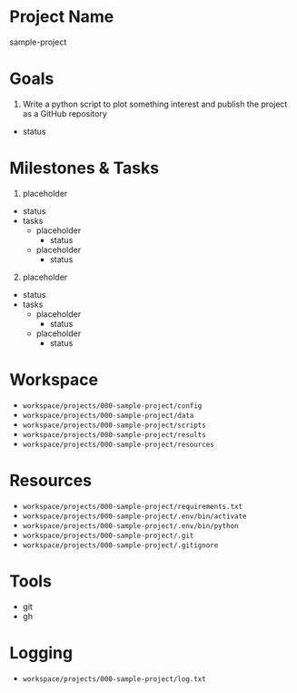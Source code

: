 <!-- ---
!-- title: 2025-01-02 12:45:25
!-- author: Yusuke Watanabe
!-- date: /home/ywatanabe/proj/llemacs/workspace/projects/000-sample-project/project-management.md
!-- --- -->

# Project Name
sample-project

# Goals
1. Write a python script to plot something interest and publish the project as a GitHub repository
  - status 

# Milestones & Tasks
1. placeholder
  - status
  - tasks
    - placeholder
      - status
    - placeholder
      - status

2. placeholder
  - status
  - tasks
    - placeholder
      - status
    - placeholder
      - status

# Workspace
- `workspace/projects/000-sample-project/config`
- `workspace/projects/000-sample-project/data`
- `workspace/projects/000-sample-project/scripts`
- `workspace/projects/000-sample-project/results`
- `workspace/projects/000-sample-project/resources`

# Resources
- `workspace/projects/000-sample-project/requirements.txt`
- `workspace/projects/000-sample-project/.env/bin/activate`
- `workspace/projects/000-sample-project/.env/bin/python`
- `workspace/projects/000-sample-project/.git`
- `workspace/projects/000-sample-project/.gitignore`

# Tools
- git
- gh

# Logging
- `workspace/projects/000-sample-project/log.txt`